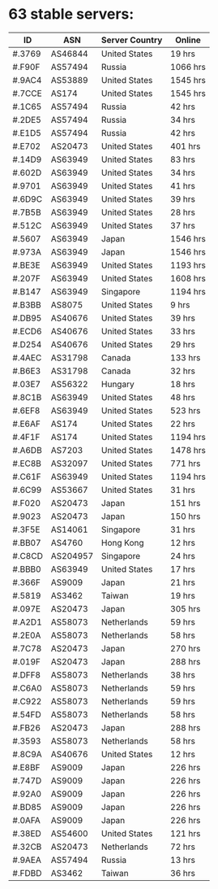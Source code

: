 # 63 stable servers:

| ID | ASN | Server Country | Online |
| ------ | ------ | ------ | ------ |
| #.3769 | AS46844 | United States | 19 hrs |
| #.F90F | AS57494 | Russia | 1066 hrs |
| #.9AC4 | AS53889 | United States | 1545 hrs |
| #.7CCE | AS174 | United States | 1545 hrs |
| #.1C65 | AS57494 | Russia | 42 hrs |
| #.2DE5 | AS57494 | Russia | 34 hrs |
| #.E1D5 | AS57494 | Russia | 42 hrs |
| #.E702 | AS20473 | United States | 401 hrs |
| #.14D9 | AS63949 | United States | 83 hrs |
| #.602D | AS63949 | United States | 34 hrs |
| #.9701 | AS63949 | United States | 41 hrs |
| #.6D9C | AS63949 | United States | 39 hrs |
| #.7B5B | AS63949 | United States | 28 hrs |
| #.512C | AS63949 | United States | 37 hrs |
| #.5607 | AS63949 | Japan | 1546 hrs |
| #.973A | AS63949 | Japan | 1546 hrs |
| #.BE3E | AS63949 | United States | 1193 hrs |
| #.207F | AS63949 | United States | 1608 hrs |
| #.B147 | AS63949 | Singapore | 1194 hrs |
| #.B3BB | AS8075 | United States | 9 hrs |
| #.DB95 | AS40676 | United States | 39 hrs |
| #.ECD6 | AS40676 | United States | 33 hrs |
| #.D254 | AS40676 | United States | 29 hrs |
| #.4AEC | AS31798 | Canada | 133 hrs |
| #.B6E3 | AS31798 | Canada | 32 hrs |
| #.03E7 | AS56322 | Hungary | 18 hrs |
| #.8C1B | AS63949 | United States | 48 hrs |
| #.6EF8 | AS63949 | United States | 523 hrs |
| #.E6AF | AS174 | United States | 22 hrs |
| #.4F1F | AS174 | United States | 1194 hrs |
| #.A6DB | AS7203 | United States | 1478 hrs |
| #.EC8B | AS32097 | United States | 771 hrs |
| #.C61F | AS63949 | United States | 1194 hrs |
| #.6C99 | AS53667 | United States | 31 hrs |
| #.F020 | AS20473 | Japan | 151 hrs |
| #.9023 | AS20473 | Japan | 150 hrs |
| #.3F5E | AS14061 | Singapore | 31 hrs |
| #.BB07 | AS4760 | Hong Kong | 12 hrs |
| #.C8CD | AS204957 | Singapore | 24 hrs |
| #.BBB0 | AS63949 | United States | 17 hrs |
| #.366F | AS9009 | Japan | 21 hrs |
| #.5819 | AS3462 | Taiwan | 19 hrs |
| #.097E | AS20473 | Japan | 305 hrs |
| #.A2D1 | AS58073 | Netherlands | 59 hrs |
| #.2E0A | AS58073 | Netherlands | 58 hrs |
| #.7C78 | AS20473 | Japan | 270 hrs |
| #.019F | AS20473 | Japan | 288 hrs |
| #.DFF8 | AS58073 | Netherlands | 38 hrs |
| #.C6A0 | AS58073 | Netherlands | 59 hrs |
| #.C922 | AS58073 | Netherlands | 59 hrs |
| #.54FD | AS58073 | Netherlands | 58 hrs |
| #.FB26 | AS20473 | Japan | 288 hrs |
| #.3593 | AS58073 | Netherlands | 58 hrs |
| #.8C9A | AS40676 | United States | 12 hrs |
| #.E8BF | AS9009 | Japan | 226 hrs |
| #.747D | AS9009 | Japan | 226 hrs |
| #.92A0 | AS9009 | Japan | 226 hrs |
| #.BD85 | AS9009 | Japan | 226 hrs |
| #.0AFA | AS9009 | Japan | 226 hrs |
| #.38ED | AS54600 | United States | 121 hrs |
| #.32CB | AS20473 | Netherlands | 72 hrs |
| #.9AEA | AS57494 | Russia | 13 hrs |
| #.FDBD | AS3462 | Taiwan | 36 hrs |

